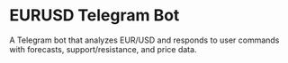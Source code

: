 # EURUSD Telegram Bot

A Telegram bot that analyzes EUR/USD and responds to user commands with forecasts, support/resistance, and price data.
